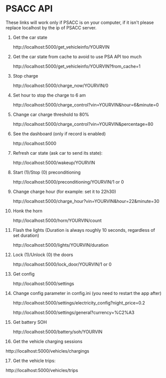 # PSACC API
These links will work only if PSACC is on your computer, if it isn't please replace localhost by the ip of PSACC server.

1. Get the car state
    
   http://localhost:5000/get_vehicleinfo/YOURVIN

2. Get the car state from cache to avoid to use PSA API too much

   http://localhost:5000/get_vehicleinfo/YOURVIN?from_cache=1

3. Stop charge

   http://localhost:5000/charge_now/YOURVIN/0

4. Set hour to stop the charge to 6 am

   http://localhost:5000/charge_control?vin=YOURVIN&hour=6&minute=0 

5. Change car charge threshold to 80%

   http://localhost:5000/charge_control?vin=YOURVIN&percentage=80 

6. See the dashboard (only if record is enabled)

   http://localhost:5000

7. Refresh car state (ask car to send its state):

   http://localhost:5000/wakeup/YOURVIN

8. Start (1)/Stop (0) preconditioning

   http://localhost:5000/preconditioning/YOURVIN/1 or 0

9. Change charge hour (for example: set it to 22h30)

   http://localhost:5000/charge_hour?vin=YOURVIN&hour=22&minute=30

10. Honk the horn

    http://localhost:5000/horn/YOURVIN/count

11. Flash the lights (Duration is always roughly 10 seconds, regardless of set duration)

    http://localhost:5000/lights/YOURVIN/duration

12. Lock (1)/Unlock (0) the doors
   
    http://localhost:5000/lock_door/YOURVIN/1 or 0

13. Get config

    http://localhost:5000/settings

14. Change config parameter in config.ini (you need to restart the app after)

    http://localhost:5000/settings/electricity_config?night_price=0.2

    http://localhost:5000/settings/general?currency=%C2%A3

15. Get battery SOH

    http://localhost:5000/battery/soh/YOURVIN

16. Get the vehicle charging sessions
   
   http://localhost:5000/vehicles/chargings

17. Get the vehicle trips:
   
   http://localhost:5000/vehicles/trips
